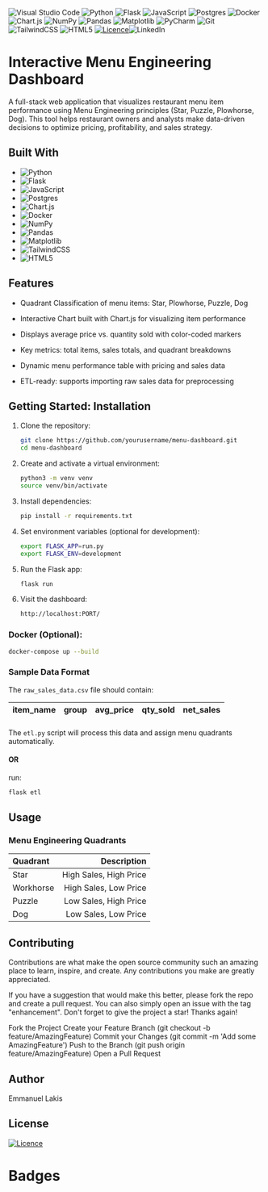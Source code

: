 <!-- Project Shields -->
![Visual Studio Code](https://img.shields.io/badge/Visual%20Studio%20Code-0078d7.svg?style=for-the-badge&logo=visual-studio-code&logoColor=white)
![Python](https://img.shields.io/badge/python-3670A0?style=for-the-badge&logo=python&logoColor=ffdd54)
![Flask](https://img.shields.io/badge/flask-%23000.svg?style=for-the-badge&logo=flask&logoColor=white)
![JavaScript](https://img.shields.io/badge/javascript-%23323330.svg?style=for-the-badge&logo=javascript&logoColor=%23F7DF1E)
![Postgres](https://img.shields.io/badge/postgres-%23316192.svg?style=for-the-badge&logo=postgresql&logoColor=white)
![Docker](https://img.shields.io/badge/docker-%230db7ed.svg?style=for-the-badge&logo=docker&logoColor=white)
![Chart.js](https://img.shields.io/badge/chart.js-F5788D.svg?style=for-the-badge&logo=chart.js&logoColor=white)
![NumPy](https://img.shields.io/badge/numpy-%23013243.svg?style=for-the-badge&logo=numpy&logoColor=white)
![Pandas](https://img.shields.io/badge/pandas-%23150458.svg?style=for-the-badge&logo=pandas&logoColor=white)
![Matplotlib](https://img.shields.io/badge/Matplotlib-%23ffffff.svg?style=for-the-badge&logo=Matplotlib&logoColor=black)
![PyCharm](https://img.shields.io/badge/pycharm-143?style=for-the-badge&logo=pycharm&logoColor=black&color=black&labelColor=green)
![Git](https://img.shields.io/badge/git-%23F05033.svg?style=for-the-badge&logo=git&logoColor=white)
![TailwindCSS](https://img.shields.io/badge/tailwindcss-%2338B2AC.svg?style=for-the-badge&logo=tailwind-css&logoColor=white)
![HTML5](https://img.shields.io/badge/html5-%23E34F26.svg?style=for-the-badge&logo=html5&logoColor=white)
[![Licence](https://img.shields.io/github/license/Ileriayo/markdown-badges?style=for-the-badge)](./LICENSE)![LinkedIn](https://img.shields.io/badge/linkedin-%230077B5.svg?style=for-the-badge&logo=linkedin&logoColor=white)

# Interactive Menu Engineering Dashboard
A full-stack web application that visualizes restaurant menu item performance using Menu Engineering principles (Star, Puzzle, Plowhorse, Dog). This tool helps restaurant owners and analysts make data-driven decisions to optimize pricing, profitability, and sales strategy.

## Built With
* ![Python](https://img.shields.io/badge/python-3670A0?style=plastic&logo=python&logoColor=ffdd54)
* ![Flask](https://img.shields.io/badge/flask-%23000.svg?style=plastic&logo=flask&logoColor=white)
* ![JavaScript](https://img.shields.io/badge/javascript-%23323330.svg?style=plastic&logo=javascript&logoColor=%23F7DF1E)
* ![Postgres](https://img.shields.io/badge/postgres-%23316192.svg?style=plastic&logo=postgresql&logoColor=white)
* ![Chart.js](https://img.shields.io/badge/chart.js-F5788D.svg?style=plastic&logo=chart.js&logoColor=white)
* ![Docker](https://img.shields.io/badge/docker-%230db7ed.svg?style=plastic&logo=docker&logoColor=white)
* ![NumPy](https://img.shields.io/badge/numpy-%23013243.svg?style=plastic&logo=numpy&logoColor=white)
* ![Pandas](https://img.shields.io/badge/pandas-%23150458.svg?style=plastic&logo=pandas&logoColor=white)
* ![Matplotlib](https://img.shields.io/badge/Matplotlib-%23ffffff.svg?style=plastic&logo=Matplotlib&logoColor=black)
* ![TailwindCSS](https://img.shields.io/badge/tailwindcss-%2338B2AC.svg?style=plastic&logo=tailwind-css&logoColor=white)
* ![HTML5](https://img.shields.io/badge/html5-%23E34F26.svg?style=plastic&logo=html5&logoColor=white)

## Features
* Quadrant Classification of menu items: Star, Plowhorse, Puzzle, Dog

* Interactive Chart built with Chart.js for visualizing item performance

* Displays average price vs. quantity sold with color-coded markers

* Key metrics: total items, sales totals, and quadrant breakdowns

* Dynamic menu performance table with pricing and sales data

* ETL-ready: supports importing raw sales data for preprocessing


## Getting Started: Installation

1. Clone the repository:

    ```sh
    git clone https://github.com/yourusername/menu-dashboard.git
    cd menu-dashboard
    ```
2. Create and activate a virtual environment:

    ```sh
    python3 -m venv venv
    source venv/bin/activate
    ```
3. Install dependencies:

    ```sh
    pip install -r requirements.txt
    ```
4. Set environment variables (optional for development):
    ```sh
    export FLASK_APP=run.py
    export FLASK_ENV=development
    ```
5. Run the Flask app:
    ```sh
    flask run
    ```
6. Visit the dashboard:
    ```sh
    http://localhost:PORT/
    ```
### Docker (Optional):
```sh
docker-compose up --build
```
### Sample Data Format
The ```raw_sales_data.csv``` file should contain:

| item_name | group | avg_price | qty_sold | net_sales |
| :---: | :---: | :---: | :---: | :---: |
###
The ```etl.py``` script will process this data and assign menu quadrants automatically.

#### OR

run:
```sh
flask etl
```
## Usage

### Menu Engineering Quadrants

| Quadrant| Description|
| :---| ---:|
| Star | High Sales, High Price
| Workhorse | High Sales, Low Price
| Puzzle | Low Sales, High Price
| Dog | Low Sales, Low Price

## Contributing
Contributions are what make the open source community such an amazing place to learn, inspire, and create. Any contributions you make are greatly appreciated.

If you have a suggestion that would make this better, please fork the repo and create a pull request. You can also simply open an issue with the tag "enhancement". Don't forget to give the project a star! Thanks again!

Fork the Project
Create your Feature Branch (git checkout -b feature/AmazingFeature)
Commit your Changes (git commit -m 'Add some AmazingFeature')
Push to the Branch (git push origin feature/AmazingFeature)
Open a Pull Request

## Author
Emmanuel Lakis

## License
[![Licence](https://img.shields.io/github/license/Ileriayo/markdown-badges?style=plastic)](./LICENSE)

# Badges